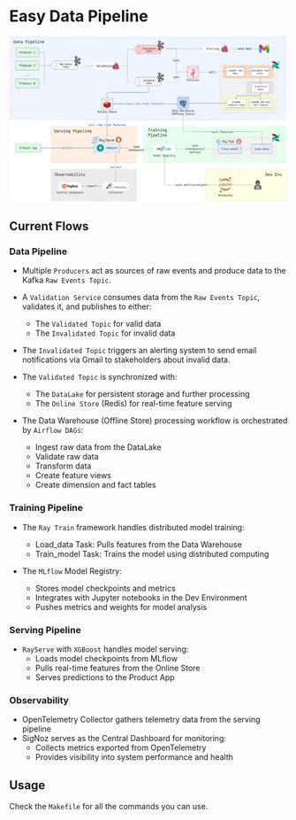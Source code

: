 # Easy Data Pipeline

![Easy Data Pipeline Architecture](./docs/pipeline.png)

## Current Flows

### Data Pipeline

- Multiple `Producers` act as sources of raw events and produce data to the Kafka `Raw Events Topic`.

- A `Validation Service` consumes data from the `Raw Events Topic`, validates it, and publishes to either:

  - The `Validated Topic` for valid data
  - The `Invalidated Topic` for invalid data

- The `Invalidated Topic` triggers an alerting system to send email notifications via Gmail to stakeholders about invalid data.

- The `Validated Topic` is synchronized with:

  - The `DataLake` for persistent storage and further processing
  - The `Online Store` (Redis) for real-time feature serving

- The Data Warehouse (Offline Store) processing workflow is orchestrated by `Airflow DAGs`:
  - Ingest raw data from the DataLake
  - Validate raw data
  - Transform data
  - Create feature views
  - Create dimension and fact tables

### Training Pipeline

- The `Ray Train` framework handles distributed model training:

  - Load_data Task: Pulls features from the Data Warehouse
  - Train_model Task: Trains the model using distributed computing

- The `MLflow` Model Registry:
  - Stores model checkpoints and metrics
  - Integrates with Jupyter notebooks in the Dev Environment
  - Pushes metrics and weights for model analysis

### Serving Pipeline

- `RayServe` with `XGBoost` handles model serving:
  - Loads model checkpoints from MLflow
  - Pulls real-time features from the Online Store
  - Serves predictions to the Product App

### Observability

- OpenTelemetry Collector gathers telemetry data from the serving pipeline
- SigNoz serves as the Central Dashboard for monitoring:
  - Collects metrics exported from OpenTelemetry
  - Provides visibility into system performance and health

## Usage

Check the `Makefile` for all the commands you can use.

